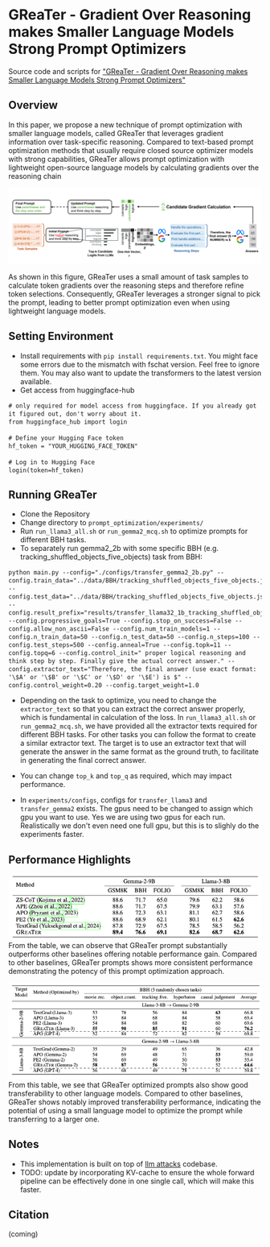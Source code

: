 # GReaTer - Gradient Over Reasoning makes Smaller Language Models Strong Prompt Optimizers

Source code and scripts for ["GReaTer - Gradient Over Reasoning makes Smaller Language Models Strong Prompt Optimizers"]()

## Overview
In this paper, we propose a new technique of prompt optimization with smaller language models, called GReaTer that leverages gradient information over task-specific reasoning. Compared to text-based prompt optimization methods that usually require closed source optimizer models with strong capabilities, GReaTer allows prompt optimization with lightweight open-source language models by calculating gradients over the reasoning chain

![example](src/img.png)

As shown in this figure, GReaTer uses a small amount of task samples to calculate token gradients over the reasoning steps and therefore refine token selections. Consequently, GReaTer leverages a stronger signal to pick the prompt, leading to better prompt optimization even when using lightweight language models.

## Setting Environment
- Install requirements with ```pip install requirements.txt```. You might face some errors due to the mismatch with fschat version. Feel free to ignore them. You may also want to update the transformers to the latest version available.
- Get access from huggingface-hub
```
# only required for model access from huggingface. If you already got it figured out, don't worry about it.
from huggingface_hub import login

# Define your Hugging Face token
hf_token = "YOUR_HUGGING_FACE_TOKEN"  

# Log in to Hugging Face
login(token=hf_token)
```
## Running GReaTer

- Clone the Repository
- Change directory to ```prompt_optimization/experiments/```
- Run ``run_llama3_all.sh`` or ``run_gemma2_mcq.sh`` to optimize prompts for different BBH tasks.
- To separately run gemma2_2b with some specific BBH (e.g. tracking_shuffled_objects_five_objects) task from BBH:

```
python main.py --config="./configs/transfer_gemma2_2b.py" --config.train_data="../data/BBH/tracking_shuffled_objects_five_objects.json" --config.test_data="../data/BBH/tracking_shuffled_objects_five_objects.json" --config.result_prefix="results/transfer_llama32_1b_tracking_shuffled_objects_five_objects.json" --config.progressive_goals=True --config.stop_on_success=False --config.allow_non_ascii=False --config.num_train_models=1 --config.n_train_data=50 --config.n_test_data=50 --config.n_steps=100 --config.test_steps=500 --config.anneal=True --config.topk=11 --config.topq=6 --config.control_init=" proper logical reasoning and think step by step. Finally give the actual correct answer." --config.extractor_text="Therefore, the final answer (use exact format: '\$A' or '\$B' or '\$C' or '\$D' or '\$E') is $" --config.control_weight=0.20 --config.target_weight=1.0
```
- Depending on the task to optimize, you need to change the ```extractor_text``` so that you can extract the correct answer properly, which is fundamental in calculation of the loss. In ``run_llama3_all.sh`` or ``run_gemma2_mcq.sh``, we have provided all the extractor texts required for different BBH tasks. For other tasks you can follow the format to create a similar extractor text. The target is to use an extractor text that will generate the answer in the same format as the ground truth, to facilitate in generating the final correct answer.

- You can change ``top_k`` and ``top_q`` as required, which may impact performance.
- In ``experiments/configs``, configs for ``transfer_llama3`` and ``transfer_gemma2`` exists. The gpus need to be changed to assign which gpu you want to use. Yes we are using two gpus for each run. Realistically we don't even need one full gpu, but this is to slighly do the experiments faster.

## Performance Highlights

![example](src/img_1.png)
From the table, we can observe that GReaTer prompt substantially outperforms other baselines offering notable performance gain. Compared to other baselines, GReaTer prompts shows more consistent performance demonstrating the potency of this prompt optimization approach.

![example](src/img_2.png)
From this table, we see that GReaTer optimized prompts also show good transferability to other language models. Compared to other baselines, GReaTer shows notably improved transferability performance, indicating the potential of using a small language model to optimize the prompt while transferring to a larger one.


## Notes

- This implementation is built on top of [llm attacks](https://github.com/llm-attacks/llm-attacks) codebase. 
- TODO: update by incorporating KV-cache to ensure the whole forward pipeline can be effectively done in one single call, which will make this faster.

## Citation

(coming)